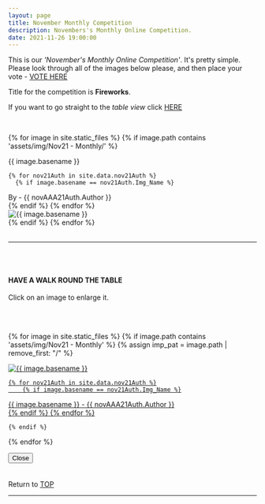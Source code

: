 ```yaml
---
layout: page
title: November Monthly Competition
description: Novembers's Monthly Online Competition.
date: 2021-11-26 19:00:00
---
```



This is our _'November's Monthly Online Competition'_. It's pretty simple. Please look through all of the images below please, and then place your vote - <a target="_blank" href="https://surveyhero.com/c/gjezva4g">VOTE HERE</a> 


<p>Title for the competition is <strong>Fireworks</strong>. </p> 

If you want to go straight to the *table view* click <a href="#tableView">HERE</a>

<!-- <br>
## !! VOTING IS NOW CLOSED !!
<br> -->

<br>

<!-- This loops through all the images in specified folder -->
{% for image in site.static_files %}
    {% if image.path contains 'assets/img/Nov21  - Monthly/' %}
<div class="Number">{{ image.basename }}</div>

<!-- This runs and checks if there is a matching author in the file -->
    {% for nov21Auth in site.data.nov21Auth %}
      {% if image.basename == nov21Auth.Img_Name %}
<div class="subName">By - {{ novAAA21Auth.Author }}</div>
      {% endif %}
    {% endfor %}


<div>
    <img class="col three Comp_Img" src="{{ site.baseurl }}{{ image.path }}" alt="{{ image.basename }}">
</div>
    {% endif %}
{% endfor %}



<br>
<br>

<hr id="tableView">

<br>
<br>

<div class="col three caption">
    <h4>HAVE A WALK ROUND THE TABLE </h4>
    <p>Click on an image to enlarge it.</p>    
</div>

<br>
<br>


<!-- MASONARY GRID -->
<div class="full-width">
	<div class="grid">

{% for image in site.static_files %}
    {% if image.path contains 'assets/img/Nov21  - Monthly' %}
        {% assign imp_pat = image.path | remove_first: "/" %}
<div class="grid__item" data-size="1280x1280">  
    <a href="{{ site.baseurl }}{{ image.path }}" class="img-wrap" alt="{{ image.basename }}">
        <img src="{{ site.baseurl }}{{ image.path }}" alt="{{ image.basename }}" />

    {% for nov21Auth in site.data.nov21Auth %}
        {% if image.basename == nov21Auth.Img_Name %}
<div class="description description--grid">{{ image.basename }} - {{ novAAA21Auth.Author }}</div>
        {% endif %}
    {% endfor %}

</a>
</div>

    {% endif %}
{% endfor %}
	</div>

<!-- /grid -->
<div class="preview">
	<button class="action action--close"><i class="fa fa-times"></i><span class="text-hidden">Close</span></button>
	<div class="description description--preview"></div>
</div>
</div>
<!-- MASONARY GRID END -->

<br>
<br>

<div class="col three caption">
    Return to <a href="#top">TOP</a>
</div>

<hr>






